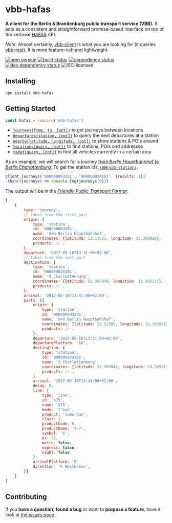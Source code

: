 # vbb-hafas

**A client for the Berlin & Brandenburg public transport service (VBB).** It acts as a consistent and straightforward promise-based interface on top of the verbose [HAFAS](http://hacon.de/hafas) API.

*Note*: Almost certainly, [vbb-client](https://github.com/derhuerst/vbb-client) is what you are looking for (it queries [vbb-rest](https://github.com/derhuerst/vbb-rest)). It is more feature-rich and lightweight.

[![npm version](https://img.shields.io/npm/v/vbb-hafas.svg)](https://www.npmjs.com/package/vbb-hafas)
[![build status](https://img.shields.io/travis/derhuerst/vbb-hafas.svg)](https://travis-ci.org/derhuerst/vbb-hafas)
[![dependency status](https://img.shields.io/david/derhuerst/vbb-hafas.svg)](https://david-dm.org/derhuerst/vbb-hafas)
[![dev dependency status](https://img.shields.io/david/dev/derhuerst/vbb-hafas.svg)](https://david-dm.org/derhuerst/vbb-hafas#info=devDependencies)
![ISC-licensed](https://img.shields.io/github/license/derhuerst/vbb-hafas.svg)


## Installing

```shell
npm install vbb-hafas
```


## Getting Started

```javascript
const hafas = require('vbb-hafas')
```

- [`journeys(from, to, [opt])`](docs/journeys.md) to get journeys between locations
- [`departures(station, [opt])`](docs/departures.md) to query the next departures at a station
- [`nearby(latitude, longitude, [opt])`](docs/nearby.md) to show stations & POIs around
- [`locations(query, [opt])`](docs/locations.md) to find stations, POIs and addresses
- [`radat(query, [opt])`](docs/radat.md) to find all vehicles currently in a certain area

As an example, we will search for a journey [from *Berlin Hauptbahnhof* to *Berlin Charlottenburg*](https://www.google.de/maps/dir/Berlin+Hauptbahnhof,+Europaplatz,+Berlin/S+Berlin-Charlottenburg/@52.5212391,13.3287227,13z). To get the station ids, [use `vbb-stations`](https://github.com/derhuerst/vbb-stations#usage).

```javascript
client.journeys('900000003201', '900000024101', {results: 1})
.then((journeys) => console.log(journeys[0]))
```

The output will be in the [*Friendly Public Transport Format*](https://github.com/public-transport/friendly-public-transport-format):

```javascript
[
	{
		type: 'journey',
		// taken from the first part
		origin: {
			type: 'station',
			id: '900000003201',
			name: 'S+U Berlin Hauptbahnhof',
			coordinates: {latitude: 52.52585, longitude: 13.368928},
			products: // …
		},
		departure: '2017-05-16T13:31:00+02:00',
		// taken from the last part
		destination: {
			type: 'station',
			id: '900000024101',
			name: 'S Charlottenburg',
			coordinates: {latitude: 52.505049, longitude: 13.305213},
			products: // …
		},
		arrival: '2017-05-16T13:41:00+02:00',
		parts: [{
			origin: {
				type: 'station',
				id: '900000003201',
				name: 'S+U Berlin Hauptbahnhof',
				coordinates: {latitude: 52.52585, longitude: 13.368928},
				products: // …
			},
			departure: '2017-05-16T13:31:00+02:00',
			departurePlatform: '16',
			destination: {
				type: 'station',
				id: '900000024101',
				name: 'S Charlottenburg',
				coordinates: {latitude: 52.505049, longitude: 13.305213},
				products: // …
			},
			arrival: '2017-05-16T13:41:00+02:00',
			delay: 0,
			line: {
				type: 'line',
				id: 's75',
				name: 'S75',
				mode: 'train',
				product: 'suburban',
				class: 1,
				productCode: 0,
				productName: 'S-7',
				symbol: 'S',
				nr: 75,
				metro: false,
				express: false,
				night: false
			},
			arrivalPlatform: '8'
			direction: 'S Westkreuz',
		}]
	}
]
```


## Contributing

If you **have a question**, **found a bug** or want to **propose a feature**, have a look at [the issues page](https://github.com/derhuerst/vbb-hafas/issues).
